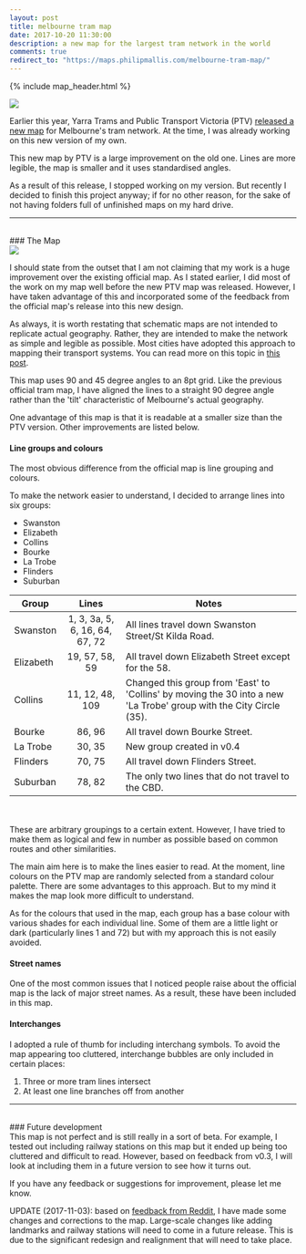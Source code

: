 ```yaml
---
layout: post
title: melbourne tram map
date: 2017-10-20 11:30:00
description: a new map for the largest tram network in the world
comments: true
redirect_to: "https://maps.philipmallis.com/melbourne-tram-map/"
---
```

{% include map_header.html %}

<div class="img_row_map">
	<a href="{{ site.baseurl }}/img/maps/Melbourne_Tram_Route_Map_Schematic_v0.4_web.png"><img class="col three" src="{{ site.baseurl }}/img/maps/Melbourne_Tram_Route_Map_Schematic_v0.4_web.png"></a>
</div>

Earlier this year, Yarra Trams and Public Transport Victoria (PTV) <a href="https://www.ptv.vic.gov.au/news-and-events/news/new-train-network-map-for-victoria/" target="_blank">released a new map</a> for Melbourne's tram network. At the time, I was already working on this new version of my own.

This new map by PTV is a large improvement on the old one. Lines are more legible, the map is smaller and it uses standardised angles.

As a result of this release, I stopped working on my version. But recently I decided to finish this project anyway; if for no other reason, for the sake of not having folders full of unfinished maps on my hard drive.

<hr>
<br/>
### The Map

<div class="img_row">
	<img class="col three" src="{{ site.baseurl }}/img/map_post_headers/2.png">
</div>

I should state from the outset that I am not claiming that my work is a huge improvement over the existing official map. As I stated earlier, I did most of the work on my map well before the new PTV map was released. However, I have taken advantage of this and incorporated some of the feedback from the official map's release into this new design. 

As always, it is worth restating that schematic maps are not intended to replicate actual geography. Rather, they are intended to make the network as simple and legible as possible. Most cities have adopted this approach to mapping their transport systems. You can read more on this topic in <a href="/2017/06/20/what-are-schematic-maps.html">this post</a>.

This map uses 90 and 45 degree angles to an 8pt grid. Like the previous official tram map, I have aligned the lines to a straight 90 degree angle rather than the 'tilt' characteristic of Melbourne's actual geography.

One advantage of this map is that it is readable at a smaller size than the PTV version. Other improvements are listed below.

#### Line groups and colours
The most obvious difference from the official map is line grouping and colours.

To make the network easier to understand, I decided to arrange lines into six groups:
<ul>
	<li>Swanston</li>
	<li>Elizabeth</li>
	<li>Collins</li>
	<li>Bourke</li>
	<li>La Trobe</li>
	<li>Flinders</li>
	<li>Suburban</li>
</ul>

| Group	        | Lines        | Notes |
| ------------- |:-------------:| ----------------|
| Swanston      | 1, 3, 3a, 5, 6, 16, 64, 67, 72 | All lines travel down Swanston Street/St Kilda Road. |
| Elizabeth   	| 19, 57, 58, 59      | All travel down Elizabeth Street except for the 58. |
| Collins		| 11, 12, 48, 109     |  Changed this group from 'East' to 'Collins' by moving the 30 into a new 'La Trobe' group with the City Circle (35). |
| Bourke	    | 86, 96      | All travel down Bourke Street. |
| La Trobe		| 30, 35		| New group created in v0.4
| Flinders	    | 70, 75      | All travel down Flinders Street. |
| Suburban      | 78, 82      | The only two lines that do not travel to the CBD. |

<br/>
<br/>
These are arbitrary groupings to a certain extent. However, I have tried to make them as logical and few in number as possible based on common routes and other similarities.

The main aim here is to make the lines easier to read. At the moment, line colours on the PTV map are randomly selected from a standard colour palette. There are some advantages to this approach. But to my mind it makes the map look more difficult to understand.

As for the colours that used in the map, each group has a base colour with various shades for each individual line. Some of them are a little light or dark (particularly lines 1 and 72) but with my approach this is not easily avoided.

#### Street names
One of the most common issues that I noticed people raise about the official map is the lack of major street names. As a result, these have been included in this map.

#### Interchanges
I adopted a rule of thumb for including interchang symbols. To avoid the map appearing too cluttered, interchange bubbles are only included in certain places:
<ol>
	<li>Three or more tram lines intersect</li>
	<li>At least one line branches off from another</li>
</ol>

<hr>
<br/>
### Future development

<br>
This map is not perfect and is still really in a sort of beta. For example, I tested out including railway stations on this map but it ended up being too cluttered and difficult to read. However, based on feedback from v0.3, I will look at including them in a future version to see how it turns out.

If you have any feedback or suggestions for improvement, please let me know.

UPDATE (2017-11-03): based on <a href="https://www.reddit.com/r/melbourne/comments/78419q/a_new_map_of_melbournes_tram_network_feedback/">feedback from Reddit</a>, I have made some changes and corrections to the map. Large-scale changes like adding landmarks and railway stations will need to come in a future release. This is due to the significant redesign and realignment that will need to take place.
